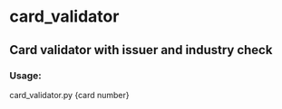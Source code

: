 ﻿# card_validator

## Card validator with issuer and industry check

### Usage:
card_validator.py {card number}

